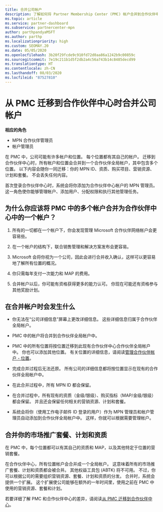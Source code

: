 ```yaml
---
title: 合并公司帐户
description: 了解如何将 Partner Membership Center (PMC) 帐户合并到合作伙伴中心的一个帐户中。 应用于从 PMC 到合作伙伴中心的迁移。
ms.topic: article
ms.service: partner-dashboard
ms.subservice: partnercenter-mpn
author: parthpandyaMSFT
ms.author: parthp
ms.localizationpriority: high
ms.custom: SEOMAY.20
ms.date: 05/05/2020
ms.openlocfilehash: 3b20f29fcde9c910fd72d0aa86a1242b9c00859c
ms.sourcegitcommit: 7e19c211b1d5f2db2a4c56a743b14c8485decd99
ms.translationtype: HT
ms.contentlocale: zh-CN
ms.lasthandoff: 08/03/2020
ms.locfileid: "87527810"
---
```

# <a name="consolidate-your-company-accounts-when-migrating-from-pmc-to-partner-center"></a>从 PMC 迁移到合作伙伴中心时合并公司帐户

**相应的角色**

- MPN 合作伙伴管理员
- 帐户管理员

在 PMC 中，公司可能有许多帐户和位置。 每个位置都有其自己的帐户。 迁移到合作伙伴中心时，所有帐户和位置会合并到一个合作伙伴全局帐户，其中包含多个位置。 以下内容会随你一同迁移：你的 MPN ID、资质、购买项目、营销资源、计划和套餐。 不会丢失任何内容。

首次登录合作伙伴中心时，系统会将你添加为合作伙伴中心帐户的 MPN 管理员。 这一角色使你能够管理帐户、添加用户、分配权限和执行其他管理任务。

## <a name="why-should-you-consolidate-your-multiple-accounts-in-pmc-into-one-account-in-partner-center"></a>为什么你应该将 PMC 中的多个帐户合并为合作伙伴中心中的一个帐户？

1. 所有的一切都在一个帐户下，你会发现管理 Microsoft 合作伙伴网络帐户会更容易些。

2. 在一个帐户的结构下，联合销售管理和解决方案发布会更容易。

3. Microsoft 会将你视为一个公司，因此会进行合并收入确认，这样可以更容易地了解所有位置的概况。  

4. 你只需每年支付一次能力和 MAP 的费用。

5. 合并帐户以后，你可能有资格获得更多的能力认可。 你现在可能还有资格参与其他奖励计划。

## <a name="what-happens-during-consolidation-of-accounts"></a>在合并帐户时会发生什么

- 你无法在“公司详细信息”屏幕上更改详细信息。 这些详细信息归属于合作伙伴全局帐户。

- PMC 中的帐户将合并到合作伙伴全局帐户中。

- PMC 中的所有位置将按位置迁移到此现有合作伙伴中心合作伙伴全局帐户中。 你也可以添加其他位置。 有关位置的详细信息，请阅读[管理合作伙伴帐户 - 位置](manage-locations.md)。

- 完成合并过程后无法还原。 所有公司的详细信息都将按位置显示在现有的合作伙伴全局帐户中。 

- 在此合并过程中，所有 MPN ID 都会保留。

- 在合并过程中，所有现有的资质（金级/银级）、购买指标（MAP/金级/银级）都会保留。 并且还会保留任何相关的营销资源、计划和套餐。

- 系统会将你（使用工作电子邮件 ID 登录的用户）作为 MPN 管理员和帐户管理员自动添加到合作伙伴全局帐户中。 这样，你就可以根据需要管理帐户。

## <a name="consolidating-your-go-to-market-offers-programs-and-competencies"></a>合并你的市场推广套餐、计划和资质

在 PMC 中，每个位置都可以有其自己的资质和 MAP，以及其他特定于位置的营销套餐。

在合作伙伴中心，所有位置帐户会合并成一个全局帐户。 这意味着所有的市场推广套餐、计划和资质都会被合并。 其他权益工具包 (ABTK) 将不可用。 不过，你可以根据公司的需要组织营销资源、套餐、计划和资质的分发。 合并时，系统会提供一个扩展。 这个扩展使公司能够在额外的一年时间里，使用之前在 PMC 中使用的营销资源、套餐和计划。

若要详细了解 PMC 和合作伙伴中心的差异，请阅读[从 PMC 迁移到合作伙伴中心](guide-to-migration.md)。
